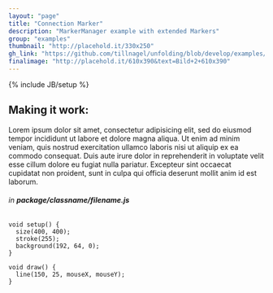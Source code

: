 ```yaml
---
layout: "page"
title: "Connection Marker"
description: "MarkerManager example with extended Markers"
group: "examples"
thumbnail: "http://placehold.it/330x250"
gh_link: "https://github.com/tillnagel/unfolding/blob/develop/examples/de/fhpotsdam/unfolding/examples/marker/connectionmarker"
finalimage: "http://placehold.it/610x390&text=Bild+2+610x390"
---
```


{% include JB/setup %}

## Making it work:
Lorem ipsum dolor sit amet, consectetur adipisicing elit, sed do eiusmod tempor incididunt ut labore et dolore magna aliqua. Ut enim ad minim veniam, quis nostrud exercitation ullamco laboris nisi ut aliquip ex ea commodo consequat. Duis aute irure dolor in reprehenderit in voluptate velit esse cillum dolore eu fugiat nulla pariatur. Excepteur sint occaecat cupidatat non proident, sunt in culpa qui officia deserunt mollit anim id est laborum.

###### in **package/classname/filename.js**
    void setup() {
      size(400, 400);
      stroke(255);
      background(192, 64, 0);
    }

    void draw() {
      line(150, 25, mouseX, mouseY);
    }
